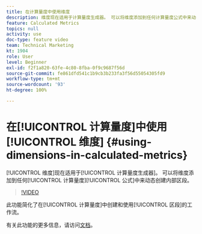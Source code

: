 ```yaml
---
title: 在计算量度中使用维度
description: 维度现在适用于计算量度生成器。 可以将维度添加到任何计算量度公式中来动态创建内部区段。
feature: Calculated Metrics
topics: null
activity: use
doc-type: feature video
team: Technical Marketing
kt: 1904
role: User
level: Beginner
exl-id: f2f1a820-63fe-4c80-8fba-0f9c9687f56d
source-git-commit: fe861dfd541c1b9cb3b233fa3f56d55054305fd9
workflow-type: tm+mt
source-wordcount: '93'
ht-degree: 100%

---
```


# 在[!UICONTROL 计算量度]中使用[!UICONTROL 维度] {#using-dimensions-in-calculated-metrics}

[!UICONTROL 维度]现在适用于[!UICONTROL 计算量度生成器]。 可以将维度添加到任何[!UICONTROL 计算量度][!UICONTROL 公式]中来动态创建内部区段。

>[!VIDEO](https://video.tv.adobe.com/v/23723/?quality=12)

此功能简化了在[!UICONTROL 计算量度]中创建和使用[!UICONTROL 区段]的工作流。

有关此功能的更多信息，请访问[文档](https://experienceleague.adobe.com/docs/analytics/components/calculated-metrics/calcmetric-workflow/cm-build-metrics.html?lang=zh-Hans)。
